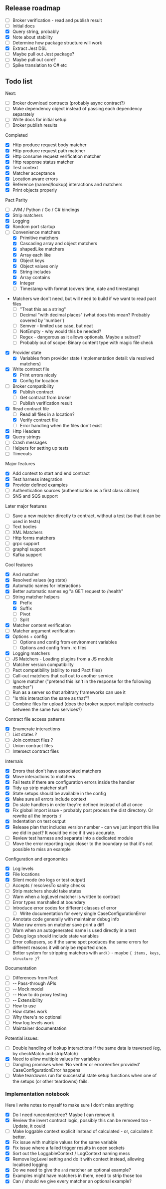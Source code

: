 ## Release roadmap

- [ ] Broker verification - read and publish result
- [ ] Initial docs
- [x] Query string, probably
- [x] Note about stability
- [ ] Determine how package structure will work
- [x] Extract Jest DSL
- [ ] Maybe pull out Jest package?
- [ ] Maybe pull out core?
- [ ] Spike translation to C# etc

## Todo list

Next:

- [ ] Broker download contracts (probably async contract?)
- [ ] Make dependency object instead of passing each dependency separately
- [ ] Write docs for initial setup
- [ ] Broker publish results

Completed

- [x] Http produce request body matcher
- [x] Http produce request path matcher
- [x] Http consume request verification matcher
- [x] Http response status matcher
- [x] Test context
- [x] Matcher acceptance
- [x] Location aware errors
- [x] Reference (named/lookup) interactions and matchers
- [x] Print objects properly

Pact Parity

- [ ] JVM / Python / Go / C# bindings
- [x] Strip matchers
- [x] Logging
- [x] Random port startup
- [ ] Convenience matchers
  - [x] Primitive matchers
  - [x] Cascading array and object matchers
  - [x] shapedLike matchers
  - [x] Array each like
  - [x] Object keys
  - [x] Object values only
  - [x] String includes
  - [x] Array contains
  - [x] Integer
  - [ ] Timestamp with format (covers time, date and timestamp)
- Matchers we don't need, but will need to build if we want to read pact files
  - [ ] "Treat this as a string"
  - [ ] Decimal "with decimal places" (what does this mean? Probably covered by 'number')
  - [ ] Semver - limited use case, but neat
  - [ ] NotEmpty - why would this be needed?
  - [ ] Regex - dangerous as it allows optionals. Maybe a subset?
  - [ ] Probably out of scope: Binary content type with magic file check
- [x] Provider state
  - [x] Variables from provider state (Implementation detail: via resolved matchers)
- [x] Write contract file
  - [x] Print errors nicely
  - [x] Config for location
- [ ] Broker compatibility
  - [x] Publish contract
  - [ ] Get contract from broker
  - [ ] Publish verification result
- [x] Read contract file
  - [ ] Read all files in a location?
  - [x] Verify contract file
  - [ ] Error handling when the files don't exist
- [x] Http Headers
- [x] Query strings
- [ ] Crash messages
- [ ] Helpers for setting up tests
- [ ] Timeouts

Major features

- [x] Add context to start and end contract
- [x] Test harness integration
- [x] Provider defined examples
- [ ] Authentication sources (authentication as a first class citizen)
- [ ] SNS and SQS support

Later major features

- [ ] Save a new matcher directly to contract, without a test (so that it can be used in tests)
- [ ] Text bodies
- [ ] XML Matchers
- [ ] Http forms matchers
- [ ] grpc support
- [ ] graphql support
- [ ] Kafka support

Cool features

- [x] And matcher
- [x] Resolved values (eg state)
- [x] Automatic names for interactions
- [x] Better automatic names eg "a GET request to /health"
- [ ] String matcher helpers
  - [x] Prefix
  - [x] Suffix
  - [ ] Pivot
  - [ ] Split
- [x] Matcher content verification
- [ ] Matcher argument verification
- [x] Options + config
  - [ ] Options and config from environment variables
  - [ ] Options and config from .rc files
- [x] Logging matchers
- [ ] JS Matchers - Loading plugins from a JS module
- [ ] Matcher version compatibility
- [ ] Pact compatibility (ability to read Pact files)
- [ ] Call-out matchers that call out to another service
- [ ] Ignore matcher ("pretend this isn't in the response for the following matcher")
- [ ] Run as a server so that arbitrary frameworks can use it
- [ ] "Is this interaction the same as that"?
- [ ] Combine files for upload (does the broker support multiple contracts between the same two services?)

Contract file access patterns

- [x] Enumerate interactions
- [ ] List states ?
- [ ] Join contract files ?
- [ ] Union contract files
- [ ] Intersect contract files

Internals

- [x] Errors that don't have associated matchers
- [x] Move interactions to matchers
- [x] Fail tests if there are configuration errors inside the handler
- [x] Tidy up strip matcher stuff
- [x] State setups should be available in the config
- [x] Make sure all errors include context
- [x] Do state handlers in order they're defined instead of all at once
- [x] Fix global import issue - probably post process the dist directory. Or rewrite all the imports :/
- [x] Indentation on test output
- [x] Release plan that includes version number - can we just import this like we did in pact? It would be nice if it was accurate.
- [ ] Review test harness and separate into a dedicated module
- [ ] Move the error reporting logic closer to the boundary so that it's not possible to miss an example

Configuration and ergonomics

- [x] Log levels
- [x] File locations
- [x] Silent mode (no logs or test output)
- [ ] Accepts / resolvesTo sanity checks
- [ ] Strip matchers should take states
- [ ] Warn when a logLevel matcher is written to contract
- [ ] Error types marshalled at boundary
- [ ] Introduce error codes for different classes of error
  - [ ] Write documentation for every single CaseConfigurationError
- [ ] Annotate code generally with maintainer debug info
- [ ] Make raw errors on matcher save print a diff
- [ ] Warn when an autogenerated name is used directly in a test
- [ ] Debug logs should include state variables
- [ ] Error collapsers, so if the same spot produces the same errors for different reasons it will only be reported once.
- [ ] Better system for stripping matchers with `and()` - maybe `{ items, keys, structure }`?

Documentation

- [ ] Differences from Pact
- [ ] -- Pass-through APIs
- [ ] -- Mock model
- [ ] -- How to do proxy testing
- [ ] -- Extensibility
- [ ] How to use
- [ ] How states work
- [ ] Why there's no optional
- [ ] How log levels work
- [ ] Maintainer documentation

Potential issues:

- [ ] Double handling of lookup interactions if the same data is traversed (eg, by checkMatch and stripMatch)
- [x] Need to allow multiple values for variables
- [ ] Dangling promises when 'No verifier or errorVerifier provided' CaseConfigurationError happens
- [ ] Make teardowns run for successful state setup functions when one of the setups (or other teardowns) fails.

### Implementation notebook

Here I write notes to myself to make sure I don't miss anything

- [x] Do I need runcontext:tree? Maybe I can remove it.
- [x] Review the invert contract logic, possibly this can be removed too - Update, it could
- [ ] Make loggable context explicit instead of calculated - or, calculate it better.
- [x] Fix issue with multiple values for the same variable
- [x] Fix issue where a failed trigger results in open sockets
- [x] Sort out the LoggableContext / LogContext naming mess
- [x] Remove logLevel setting and do it with context instead, allowing localised logging
- [x] Do we need to give the `and` matcher an optional example?
- [x] Examples might have matchers in them, need to strip those too
- [x] Can / should we give every matcher an optional example?
